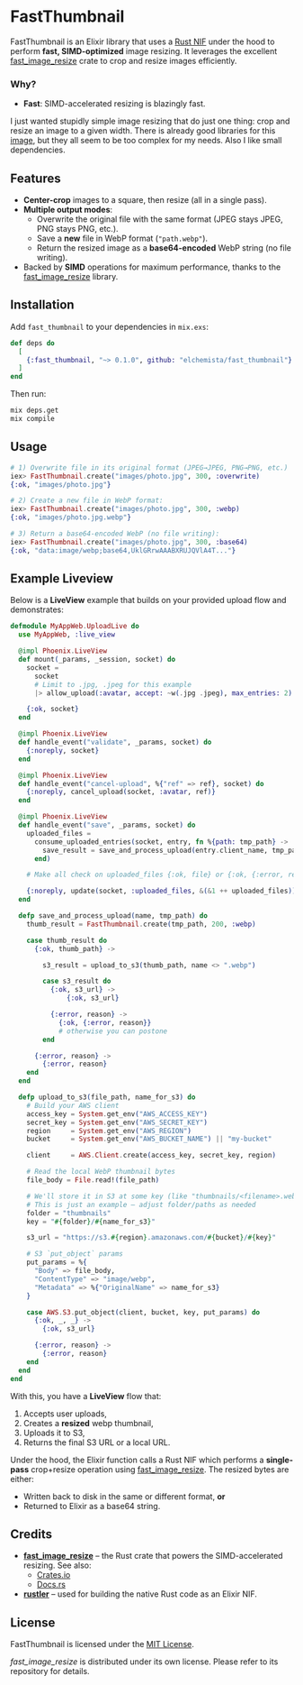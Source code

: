 # FastThumbnail

FastThumbnail is an Elixir library that uses a [Rust NIF](https://hexdocs.pm/rustler) under the hood to perform **fast, SIMD-optimized** image resizing. It leverages the excellent [fast_image_resize](https://github.com/Cykooz/fast_image_resize) crate to crop and resize images efficiently.

### Why?

- **Fast**: SIMD-accelerated resizing is blazingly fast.

I just wanted stupidly simple image resizing that do just one thing: crop and resize an image to a given width.
There is already good libraries for this [image](https://github.com/elixir-image/image), but they all seem to be too complex for my needs. Also I like small dependencies.

## Features

- **Center-crop** images to a square, then resize (all in a single pass).
- **Multiple output modes**:  
  - Overwrite the original file with the same format (JPEG stays JPEG, PNG stays PNG, etc.).  
  - Save a **new** file in WebP format (`"path.webp"`).  
  - Return the resized image as a **base64-encoded** WebP string (no file writing).
- Backed by **SIMD** operations for maximum performance, thanks to the [fast_image_resize](https://github.com/Cykooz/fast_image_resize) library.

## Installation

Add `fast_thumbnail` to your dependencies in `mix.exs`:

```elixir
def deps do
  [
    {:fast_thumbnail, "~> 0.1.0", github: "elchemista/fast_thumbnail"}
  ]
end
```

Then run:

```bash
mix deps.get
mix compile
```

## Usage

```elixir
# 1) Overwrite file in its original format (JPEG→JPEG, PNG→PNG, etc.)
iex> FastThumbnail.create("images/photo.jpg", 300, :overwrite)
{:ok, "images/photo.jpg"}

# 2) Create a new file in WebP format:
iex> FastThumbnail.create("images/photo.jpg", 300, :webp)
{:ok, "images/photo.jpg.webp"}

# 3) Return a base64-encoded WebP (no file writing):
iex> FastThumbnail.create("images/photo.jpg", 300, :base64)
{:ok, "data:image/webp;base64,UklGRrwAAABXRUJQVlA4T..."}

```

## Example Liveview

Below is a **LiveView** example that builds on your provided upload flow and demonstrates:

```elixir
defmodule MyAppWeb.UploadLive do
  use MyAppWeb, :live_view

  @impl Phoenix.LiveView
  def mount(_params, _session, socket) do
    socket =
      socket
      # Limit to .jpg, .jpeg for this example
      |> allow_upload(:avatar, accept: ~w(.jpg .jpeg), max_entries: 2)

    {:ok, socket}
  end

  @impl Phoenix.LiveView
  def handle_event("validate", _params, socket) do
    {:noreply, socket}
  end

  @impl Phoenix.LiveView
  def handle_event("cancel-upload", %{"ref" => ref}, socket) do
    {:noreply, cancel_upload(socket, :avatar, ref)}
  end

  @impl Phoenix.LiveView
  def handle_event("save", _params, socket) do
    uploaded_files =
      consume_uploaded_entries(socket, entry, fn %{path: tmp_path} ->
        save_result = save_and_process_upload(entry.client_name, tmp_path)
      end)

    # Make all check on uploaded_files {:ok, file} or {:ok, {:error, reason}}

    {:noreply, update(socket, :uploaded_files, &(&1 ++ uploaded_files))}
  end

  defp save_and_process_upload(name, tmp_path) do
    thumb_result = FastThumbnail.create(tmp_path, 200, :webp)

    case thumb_result do
      {:ok, thumb_path} ->

        s3_result = upload_to_s3(thumb_path, name <> ".webp")

        case s3_result do
          {:ok, s3_url} ->
              {:ok, s3_url}

          {:error, reason} ->
            {:ok, {:error, reason}}
            # otherwise you can postone
        end

      {:error, reason} ->
        {:error, reason}
    end
  end

  defp upload_to_s3(file_path, name_for_s3) do
    # Build your AWS client
    access_key = System.get_env("AWS_ACCESS_KEY")
    secret_key = System.get_env("AWS_SECRET_KEY")
    region     = System.get_env("AWS_REGION")
    bucket     = System.get_env("AWS_BUCKET_NAME") || "my-bucket"

    client     = AWS.Client.create(access_key, secret_key, region)

    # Read the local WebP thumbnail bytes
    file_body = File.read!(file_path)

    # We'll store it in S3 at some key (like "thumbnails/<filename>.webp")
    # This is just an example – adjust folder/paths as needed
    folder = "thumbnails"
    key = "#{folder}/#{name_for_s3}"

    s3_url = "https://s3.#{region}.amazonaws.com/#{bucket}/#{key}"

    # S3 `put_object` params
    put_params = %{
      "Body" => file_body,
      "ContentType" => "image/webp",
      "Metadata" => %{"OriginalName" => name_for_s3}
    }

    case AWS.S3.put_object(client, bucket, key, put_params) do
      {:ok, _, _} ->
        {:ok, s3_url}

      {:error, reason} ->
        {:error, reason}
    end
  end
end
```

With this, you have a **LiveView** flow that:

1. Accepts user uploads,  
2. Creates a **resized** webp thumbnail,  
3. Uploads it to S3,  
4. Returns the final S3 URL or a local URL.

Under the hood, the Elixir function calls a Rust NIF which performs a **single-pass** crop+resize operation using [fast_image_resize](https://crates.io/crates/fast_image_resize). The resized bytes are either:

- Written back to disk in the same or different format, **or**
- Returned to Elixir as a base64 string.

## Credits

- **[fast_image_resize](https://github.com/Cykooz/fast_image_resize)** – the Rust crate that powers the SIMD-accelerated resizing. See also:
  - [Crates.io](https://crates.io/crates/fast_image_resize)
  - [Docs.rs](https://docs.rs/fast_image_resize)
- **[rustler](https://github.com/rusterlium/rustler)** – used for building the native Rust code as an Elixir NIF.

## License

FastThumbnail is licensed under the [MIT License](LICENSE).  

*fast_image_resize* is distributed under its own license. Please refer to its repository for details.